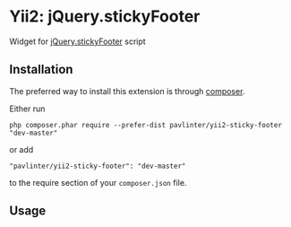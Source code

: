 Yii2: jQuery.stickyFooter
=============================
Widget for [jQuery.stickyFooter](https://github.com/miWebb/jQuery.stickyFooter) script

Installation
-----------------------
The preferred way to install this extension is through [composer](http://getcomposer.org/download/).

Either run

```
php composer.phar require --prefer-dist pavlinter/yii2-sticky-footer "dev-master"
```

or add

```
"pavlinter/yii2-sticky-footer": "dev-master"
```

to the require section of your `composer.json` file.

Usage
-----------------------
```php

```